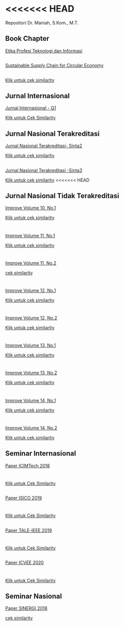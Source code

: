
<<<<<<< HEAD
=======
Repositori Dr. Maniah, S.Kom., M.T.

## Book Chapter

[Etika Profesi Teknologi dan Informasi](./Book%20Chapter/E-BOOK_Etika%20Profesi%20Teknologi%20dan%20Informasi_compressed.pdf)
##
[Sustainable Supply Chain for Circular Economy](./Book%20Chapter/Sustainable%20Supply%20Chain%20for%20Circular%20Economy.pdf)
##
[Klik untuk cek similarity](./Book%20Chapter/cek%20similarity%20sustainable%20SCM.pdf)


## Jurnal Internasional
[Jurnal Internasional - Q1](./Jurnal%20Internasional/Jurnal%20Q1%20-%20Maniah.pdf)

[Klik untuk Cek Similarity](./Jurnal%20Internasional/1__Paper_King_Saud-2-cek%20similarity.pdf)
## Jurnal Nasional Terakreditasi
[Jurnal Nasional Terakreditasi- Sinta2](./Jurnal%20Nasional%20Terakreditasi/Jurnal%20IJCCS%20Sinta-2.pdf)

[Klik untuk cek similarity](./Jurnal%20Nasional%20Terakreditasi/2__Jurnal_IJCCS_Sinta_2_Maniah-cek%20similarity.pdf)

##
[Jurnal Nasional Terakreditasi -Sinta3](./Jurnal%20Nasional%20Terakreditasi/Jurnal%20JATISI%20Sinta-3.pdf)

[Klik untuk cek similarity](./Jurnal%20Nasional%20Terakreditasi/3__Jurnal_JATISI_Sinta_3_Maniah-cek%20similarity.pdf)
<<<<<<< HEAD
## Jurnal Nasional Tidak Terakreditasi
[Improve Volume 10, No.1](./Jurnal%20Nasional%20Tidak%20Terakreditasi/Improve-10.1/Improve_10-1-Maniah.pdf)

[Klik untuk cek similarity](./Jurnal%20Nasional%20Tidak%20Terakreditasi/Improve-10.1/5__Improve_10_1_Maniah_cek%20similarity.pdf)


#
[Improve Volume 11, No.1](./Jurnal%20Nasional%20Tidak%20Terakreditasi/Improve-11.1/Improve_11-1.pdf)

[Klik untuk cek similarity](./Jurnal%20Nasional%20Tidak%20Terakreditasi/Improve-11.1/6__Improve_11_1_Maniah_4_10-cek%20similarity.pdf)

#
[Improve Volume 11, No.2](./Jurnal%20Nasional%20Tidak%20Terakreditasi/Improve-11.2/Improve%2011.2-%20Maniah.pdf)


[cek similarity](./Jurnal%20Nasional%20Tidak%20Terakreditasi/Improve-11.2/7__Improve_11_2__Maniah_4_9-cek%20similarity.pdf)

#
[Improve Volume 12, No.1](./Jurnal%20Nasional%20Tidak%20Terakreditasi/Improve-12.1/Improve_12-1.pdf)


[Klik untuk cek similarity](./Jurnal%20Nasional%20Tidak%20Terakreditasi/Improve-12.1/8__Improve_12_1_Maniah_4_11-cek%20similarity.pdf)

#
[Improve Volume 12, No.2](./Jurnal%20Nasional%20Tidak%20Terakreditasi/Improve-12.2/Improve_12-2.pdf)


[Klik untuk cek similarity](./Jurnal%20Nasional%20Tidak%20Terakreditasi/Improve-12.2/9__Improve_12_2_Maniah_4_11__1_cek%20similarity.pdf)

#
[Improve Volume 13, No.1](./Jurnal%20Nasional%20Tidak%20Terakreditasi/Improve-13.1/Artikel_13-1.pdf)


[Klik untuk cek similarity](./Jurnal%20Nasional%20Tidak%20Terakreditasi/Improve-13.1/10__Improve_13_1_Maniah-cek%20similarity.pdf)

#
[Improve Volume 13, No.2](./Jurnal%20Nasional%20Tidak%20Terakreditasi/Improve-13.2/13-2.pdf)

[Klik untuk cek similarity](./Jurnal%20Nasional%20Tidak%20Terakreditasi/Improve-13.2/11__13_2-cek%20similarity.pdf)


#
[Improve Volume 14, No.1](./Jurnal%20Nasional%20Tidak%20Terakreditasi/Improve-14.1/14-1.pdf)

[Klik untuk cek similarity](./Jurnal%20Nasional%20Tidak%20Terakreditasi/Improve-14.1/12__14_1-1-cek%20similarity.pdf)


#
[Improve Volume 14, No.2](./Jurnal%20Nasional%20Tidak%20Terakreditasi/Improve-14.2/14-2.pdf)

[Klik untuk cek similarity](./Jurnal%20Nasional%20Tidak%20Terakreditasi/Improve-14.2/13__14_2-cek%20similarity.pdf)


## Seminar Internasional
[Paper ICIMTech 2018](./Seminar%20Internasional/ICIMTech%202018/Paper%20ICIMTech%202018.pdf)
#
[Klik untuk Cek Similarity](./Seminar%20Internasional/ICIMTech%202018/Paper%20ICIMTech%202018.pdf)
##
[Paper ISICO 2019](./Seminar%20Internasional/ISICO%202019/Cek%20Similarity%20Paper%20ISICO%202019.pdf)
#
[Klik untuk Cek Similarity](./Seminar%20Internasional/ISICO%202019/Cek%20Similarity%20Paper%20ISICO%202019.pdf)
##
[Paper TALE-IEEE 2019](./Seminar%20Internasional/TALE_IEEE%202019/Paper%20TALE-IEEE%202019.pdf)
#
[Klik untuk Cek Similarity](./Seminar%20Internasional/TALE_IEEE%202019/Cek%20Similarity%20TALE-IEEE%202019.pdf)
##
[Paper ICVEE 2020](./Seminar%20Internasional/ICVEE%202020/Paper%20ICVEE%202020.pdf)
#
[Klik untuk Cek Similarity](./Seminar%20Internasional/ICVEE%202020/Cek%20Similarity.pdf)

## Seminar Nasional

[Paper SINERGI 2018](./Seminar%20Nasional/Paper%20SINERGI%202018.pdf)

[cek similarity](./Seminar%20Nasional/4__Paper_SINERGI_2018_cek%20similarity.pdf)

